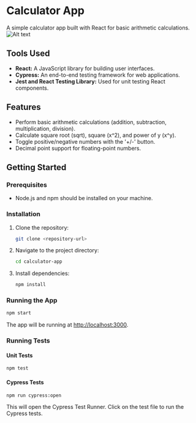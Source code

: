 # Calculator App

A simple calculator app built with React for basic arithmetic calculations.
![Alt text](<../Screenshot 2023-12-04 at 3.39.04 PM.png>)
## Tools Used

- **React:** A JavaScript library for building user interfaces.
- **Cypress:** An end-to-end testing framework for web applications.
- **Jest and React Testing Library:** Used for unit testing React components.

## Features

- Perform basic arithmetic calculations (addition, subtraction, multiplication, division).
- Calculate square root (sqrt), square (x^2), and power of y (x^y).
- Toggle positive/negative numbers with the '+/-' button.
- Decimal point support for floating-point numbers.

## Getting Started

### Prerequisites

- Node.js and npm should be installed on your machine.

### Installation

1. Clone the repository:

   ```bash
   git clone <repository-url>
   ```

2. Navigate to the project directory:

   ```bash
   cd calculator-app
   ```

3. Install dependencies:

   ```bash
   npm install
   ```
### Running the App

```bash
npm start
```

The app will be running at [http://localhost:3000](http://localhost:3000).

### Running Tests

#### Unit Tests
```bash
npm test
```

#### Cypress Tests

```bash
npm run cypress:open
```

This will open the Cypress Test Runner. Click on the test file to run the Cypress tests.
